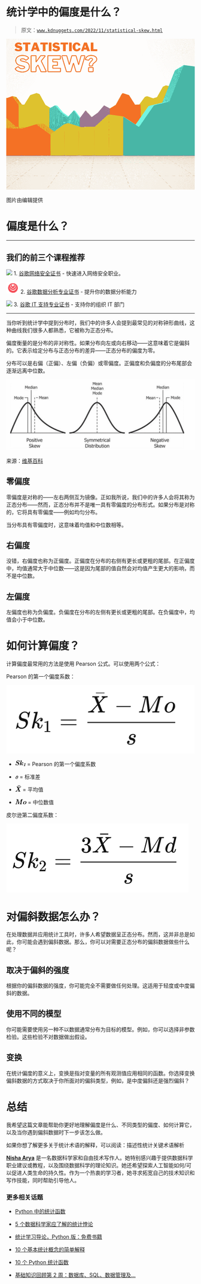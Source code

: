 # 统计学中的偏度是什么？

> 原文：[`www.kdnuggets.com/2022/11/statistical-skew.html`](https://www.kdnuggets.com/2022/11/statistical-skew.html)

![统计学中的偏度是什么？](img/2de57048e0038cb9e69fc41d76d4429b.png)

图片由编辑提供

# 偏度是什么？

* * *

## 我们的前三个课程推荐

![](img/0244c01ba9267c002ef39d4907e0b8fb.png) 1\. [谷歌网络安全证书](https://www.kdnuggets.com/google-cybersecurity) - 快速进入网络安全职业。

![](img/e225c49c3c91745821c8c0368bf04711.png) 2\. [谷歌数据分析专业证书](https://www.kdnuggets.com/google-data-analytics) - 提升你的数据分析能力

![](img/0244c01ba9267c002ef39d4907e0b8fb.png) 3\. [谷歌 IT 支持专业证书](https://www.kdnuggets.com/google-itsupport) - 支持你的组织 IT 部门

* * *

当你听到统计学中提到分布时，我们中的许多人会提到最常见的对称钟形曲线，这种曲线我们很多人都熟悉，它被称为正态分布。

偏度衡量的是分布的非对称性。如果分布向左或向右移动——这意味着它是偏斜的。它表示给定分布与正态分布的差异——正态分布的偏度为零。

分布可以是右偏（正偏）、左偏（负偏）或零偏度。正偏度和负偏度的分布尾部会逐渐远离中位数。

![统计学中的偏度是什么？](img/8b343ea2c4dbb0c6a7be41cbcdda6270.png)

来源：[维基百科](https://en.wikipedia.org/wiki/Skewness#/media/File:Relationship_between_mean_and_median_under_different_skewness.png)

## 零偏度

零偏度是对称的——左右两侧互为镜像。正如我所说，我们中的许多人会将其称为正态分布——然而，正态分布并不是唯一具有零偏度的分布形式。如果分布是对称的，它将具有零偏度——例如均匀分布。

当分布具有零偏度时，这意味着均值和中位数相等。

## 右偏度

没错，右偏度也称为正偏度。正偏度在分布的右侧有更长或更粗的尾部。在正偏度中，均值通常大于中位数——这是因为尾部的值自然会对均值产生更大的影响，而不是中位数。

## 左偏度

左偏度也称为负偏度。负偏度在分布的左侧有更长或更粗的尾部。在负偏度中，均值会小于中位数。

# 如何计算偏度？

计算偏度最常用的方法是使用 Pearson 公式。可以使用两个公式：

Pearson 的第一个偏度系数：

![统计学中的偏度是什么？](img/0e5b04b15ab91137fb6e244445cd9e5a.png)

+   ![公式](img/357049e64d3302bb29db1dce888079a7.png) = Pearson 的第一个偏度系数

+   ![方程](img/4c854b6a0e1352c948816bb668cecf35.png) = 标准差

+   ![方程](img/f57dc09155686afe32b2afd676a3b81d.png) = 平均值

+   ![方程](img/ab3093a167bf215ebd87a311fb516bd2.png) = 中位数值

皮尔逊第二偏度系数：

![什么是统计偏度？](img/1f495f1c6a8de81ee2391db2b9243717.png)

# 对偏斜数据怎么办？

在处理数据并应用统计工具时，许多人希望数据呈正态分布。然而，这并非总是如此，你可能会遇到偏斜数据。那么，你可以对需要正态分布的偏斜数据做些什么呢？

## 取决于偏斜的强度

根据你的偏斜数据的强度，你可能完全不需要做任何处理。这适用于轻度或中度偏斜的数据。

## 使用不同的模型

你可能需要使用另一种不以数据通常分布为目标的模型。例如，你可以选择非参数检验。这些检验不对数据做出假设。

## 变换

在统计偏度的意义上，变换是指对变量的所有观测值应用相同的函数。你选择变换偏斜数据的方式取决于你所面对的偏斜类型，例如，是中度偏斜还是强烈偏斜？

# 总结

我希望这篇文章能帮助你更好地理解偏度是什么、不同类型的偏度、如何计算它，以及当你遇到偏斜数据时下一步该怎么做。

如果你想了解更多关于统计术语的解释，可以阅读：描述性统计关键术语解析

**[Nisha Arya](https://www.linkedin.com/in/nisha-arya-ahmed/)** 是一名数据科学家和自由技术写作人。她特别感兴趣于提供数据科学职业建议或教程，以及围绕数据科学的理论知识。她还希望探索人工智能如何/可以促进人类生命的持久性。作为一个热衷的学习者，她寻求拓宽自己的技术知识和写作技能，同时帮助引导他人。

### 更多相关话题

+   [Python 中的统计函数](https://www.kdnuggets.com/2022/10/statistical-functions-python.html)

+   [5 个数据科学家应了解的统计悖论](https://www.kdnuggets.com/2023/02/5-statistical-paradoxes-data-scientists-know.html)

+   [统计学习导论，Python 版：免费书籍](https://www.kdnuggets.com/2023/07/introduction-statistical-learning-python-edition-free-book.html)

+   [10 个基本统计概念的简单解释](https://www.kdnuggets.com/10-basic-statistical-concepts-in-plain-english)

+   [10 个 Python 统计函数](https://www.kdnuggets.com/10-python-statistical-functions)

+   [基础知识回顾第 2 周：数据库、SQL、数据管理及…](https://www.kdnuggets.com/back-to-basics-week-2-database-sql-data-management-and-statistical-concepts)
